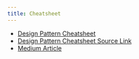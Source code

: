 ```yaml
---
title: Cheatsheet
---
```


- [Design Pattern Cheatsheet](./design_pattern_cheatsheet_v1.pdf)
- [Design Pattern Cheatsheet Source Link](http://www.lug.or.kr/files/cheat_sheet/design_pattern_cheatsheet_v1.pdf)
- [Medium Article](https://rachanee.medium.com/design-pattern-cheatsheet-8a8ea94e3777)